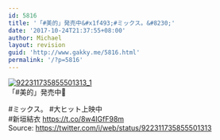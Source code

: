 ```yaml
---
id: 5816
title: '「#美的」発売中&#x1f493;#ミックス。&#8230;'
date: '2017-10-24T21:37:55+08:00'
author: Michael
layout: revision
guid: 'http://www.gakky.me/5816.html'
permalink: '/?p=5816'
---
```


[![922311735855501313_1](http://www.yui-aragaki.org/wp-content/uploads/2017/10/922311735855501313_1.jpg)](http://www.yui-aragaki.org/wp-content/uploads/2017/10/922311735855501313_1.jpg)  
「#美的」発売中💓

\#ミックス。 #大ヒット上映中  
\#新垣結衣 https://t.co/8w4IGfF98m  
Source: <https://twitter.com/i/web/status/922311735855501313>